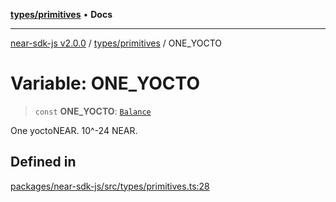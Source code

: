[**types/primitives**](../README.md) • **Docs**

***

[near-sdk-js v2.0.0](../../../packages.md) / [types/primitives](../README.md) / ONE\_YOCTO

# Variable: ONE\_YOCTO

> `const` **ONE\_YOCTO**: [`Balance`](../type-aliases/Balance.md)

One yoctoNEAR. 10^-24 NEAR.

## Defined in

[packages/near-sdk-js/src/types/primitives.ts:28](https://github.com/dim-daskalov/near-sdk-js/blob/99346bf73c49986360ba2bcf1c66f01b2abff5b4/packages/near-sdk-js/src/types/primitives.ts#L28)
